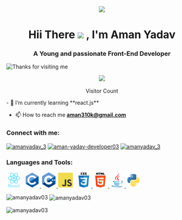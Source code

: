 
<div id="header" align="center">
  <img src="https://media.giphy.com/media/M9gbBd9nbDrOTu1Mqx/giphy.gif" width="100"/>
</div>
<h1 align="center">Hii There <img src="https://media.giphy.com/media/hvRJCLFzcasrR4ia7z/giphy.gif" width="30px"/>
, I'm Aman Yadav</h1>
<h3 align="center">A Young and passionate Front-End Developer</h3>

<img height="120" alt="Thanks for visiting me" width="100%" src="https://raw.githubusercontent.com/BrunnerLivio/brunnerlivio/master/images/marquee.svg" style="max-width: 100%;">

<p align="center">
  
  <img src="https://profile-counter.glitch.me/amanyadav03/count.svg" />

</p>
<p align="center">Visitor Count</p>
- 🌱 I’m currently learning **react.js**

- 📫 How to reach me **aman310k@gmail.com**

<h3 align="left">Connect with me:</h3>
<p align="left">
<a href="https://twitter.com/amanyadav_3" target="blank"><img align="center" src="https://raw.githubusercontent.com/rahuldkjain/github-profile-readme-generator/master/src/images/icons/Social/twitter.svg" alt="amanyadav_3" height="30" width="40" /></a>
<a href="https://www.linkedin.com/in/aman-yadav-developer03/" target="blank"><img align="center" src="https://raw.githubusercontent.com/rahuldkjain/github-profile-readme-generator/master/src/images/icons/Social/linked-in-alt.svg" alt="aman-yadav-developer03" height="30" width="40" /></a>
<a href="https://instagram.com/amanyadav_3" target="blank"><img align="center" src="https://raw.githubusercontent.com/rahuldkjain/github-profile-readme-generator/master/src/images/icons/Social/instagram.svg" alt="amanyadav_3" height="30" width="40" /></a>
</p>

<h3 align="left">Languages and Tools:</h3>
<p align="left"> <img src="https://github.com/devicons/devicon/blob/master/icons/react/react-original-wordmark.svg" title="React" alt="React" width="40" height="40"/>&nbsp;
  <a href="https://www.cprogramming.com/" target="_blank" rel="noreferrer"> <img src="https://raw.githubusercontent.com/devicons/devicon/master/icons/c/c-original.svg" alt="c" width="40" height="40"/> </a> <a href="https://www.w3schools.com/cpp/" target="_blank" rel="noreferrer"> <img src="https://raw.githubusercontent.com/devicons/devicon/master/icons/cplusplus/cplusplus-original.svg" alt="cplusplus" width="40" height="40"/> </a><img src="https://github.com/devicons/devicon/blob/master/icons/javascript/javascript-original.svg" title="JavaScript" alt="JavaScript" width="40" height="40"/>&nbsp;
   <a href="https://www.w3schools.com/css/" target="_blank" rel="noreferrer"> <img src="https://raw.githubusercontent.com/devicons/devicon/master/icons/css3/css3-original-wordmark.svg" alt="css3" width="40" height="40"/> </a><a href="https://www.w3.org/html/" target="_blank" rel="noreferrer"> <img src="https://raw.githubusercontent.com/devicons/devicon/master/icons/html5/html5-original-wordmark.svg" alt="html5" width="40" height="40"/> </a> <a href="https://www.java.com" target="_blank" rel="noreferrer"> <img src="https://raw.githubusercontent.com/devicons/devicon/master/icons/java/java-original.svg" alt="java" width="40" height="40"/> </a></a> <a href="https://www.python.org" target="_blank" rel="noreferrer"> <img src="https://raw.githubusercontent.com/devicons/devicon/master/icons/python/python-original.svg" alt="python" width="40" height="40"/> </a> </p>

<p><img align="left" src="https://github-readme-stats.vercel.app/api/top-langs?username=amanyadav03&show_icons=true&locale=en&layout=compact" alt="amanyadav03" /></p>

<p>&nbsp;<img align="center" src="https://github-readme-stats.vercel.app/api?username=amanyadav03&show_icons=true&locale=en" alt="amanyadav03" /></p>

<p><img align="center" src="https://github-readme-streak-stats.herokuapp.com/?user=amanyadav03&" alt="amanyadav03" /></p>
